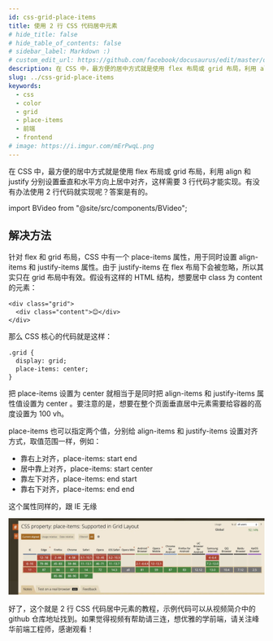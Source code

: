 ```yaml
---
id: css-grid-place-items
title: 使用 2 行 CSS 代码居中元素
# hide_title: false
# hide_table_of_contents: false
# sidebar_label: Markdown :)
# custom_edit_url: https://github.com/facebook/docusaurus/edit/master/docs/api-doc-markdown.md
description: 在 CSS 中，最方便的居中方式就是使用 flex 布局或 grid 布局，利用 align 和 justify 分别设置垂直和水平方向上居中对齐，这样需要 3 行代码才能实现。有没有办法使用 2 行代码就实现呢？答案是有的。
slug: ../css-grid-place-items
keywords:
  - css
  - color
  - grid
  - place-items
  - 前端
  - frontend
# image: https://i.imgur.com/mErPwqL.png
---
```


在 CSS 中，最方便的居中方式就是使用 flex 布局或 grid 布局，利用 align 和 justify 分别设置垂直和水平方向上居中对齐，这样需要 3 行代码才能实现。有没有办法使用 2 行代码就实现呢？答案是有的。

import BVideo from "@site/src/components/BVideo";

<BVideo src="//player.bilibili.com/player.html?aid=331491643&bvid=BV1SA411u7Lv&cid=289521782&page=1" bsrc="https://www.bilibili.com/video/BV1SA411u7Lv/"/>


## 解决方法

针对 flex 和  grid 布局，CSS 中有一个 place-items 属性，用于同时设置 align-items 和 justify-items 属性。由于 justify-items 在 flex 布局下会被忽略，所以其实只在 grid 布局中有效。假设有这样的 HTML 结构，想要居中 class 为 content 的元素：

```
<div class="grid">
  <div class="content">😊</div>
</div>
```

那么 CSS 核心的代码就是这样：

```
.grid {
  display: grid;
  place-items: center;
}
```

把 place-items 设置为 center 就相当于是同时把 align-items 和 justify-items 属性值设置为 center 。要注意的是，想要在整个页面垂直居中元素需要给容器的高度设置为 100 vh。

place-items 也可以指定两个值，分别给 align-items 和 justify-items 设置对齐方式，取值范围一样，例如：

- 靠右上对齐，place-items: start end
- 居中靠上对齐，place-items: start center
- 靠左下对齐，place-items: end start
- 靠右下对齐，place-items: end end

这个属性同样的，跟 IE 无缘

![image.png](./img/caniuse.webp)

好了，这个就是 2 行 CSS 代码居中元素的教程，示例代码可以从视频简介中的 github 仓库地址找到。如果觉得视频有帮助请三连，想优雅的学前端，请关注峰华前端工程师，感谢观看！